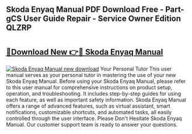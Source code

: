 ## Skoda Enyaq Manual PDF Download Free - Part-gCS User Guide Repair - Service Owner Edition QLZRP

# <h2><a href="http://cf17866.oget.top/?id=Skoda+Enyaq+Manual">🔗Download New 👉🔴 Skoda Enyaq Manual</a></h2>

[![Skoda Enyaq Manual new download](https://i.imgur.com/5g1atiW.png)](http://cf17866.oget.top/?id=Skoda+Enyaq+Manual)
Your Personal Tutor This user manual serves as your personal tutor in mastering the use of your new Skoda Enyaq Manual. Before using your Skoda Enyaq Manual, please refer to this user manual for comprehensive instructions on product setup, operation, and troubleshooting. It includes step-by-step guides for using each feature, as well as important safety information. Skoda Enyaq Manual offers a range of advanced features, such as virtual assistant, smart notifications, customizable shortcuts, and automated tasks, all easily controlled through the user interface. Please Don't Hesitate Skoda Enyaq Manual. Our customer support team is ready to answer your questions.
